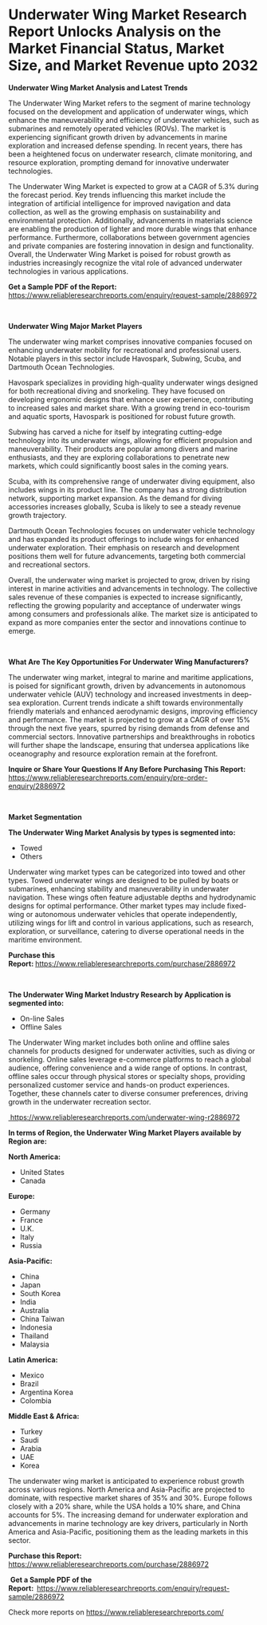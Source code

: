 <p><h1>Underwater Wing Market Research Report Unlocks Analysis on the Market Financial Status, Market Size, and Market Revenue upto 2032</h1></p><p><strong>Underwater Wing Market Analysis and Latest Trends</strong></p>
<p><p>The Underwater Wing Market refers to the segment of marine technology focused on the development and application of underwater wings, which enhance the maneuverability and efficiency of underwater vehicles, such as submarines and remotely operated vehicles (ROVs). The market is experiencing significant growth driven by advancements in marine exploration and increased defense spending. In recent years, there has been a heightened focus on underwater research, climate monitoring, and resource exploration, prompting demand for innovative underwater technologies.</p><p>The Underwater Wing Market is expected to grow at a CAGR of 5.3% during the forecast period. Key trends influencing this market include the integration of artificial intelligence for improved navigation and data collection, as well as the growing emphasis on sustainability and environmental protection. Additionally, advancements in materials science are enabling the production of lighter and more durable wings that enhance performance. Furthermore, collaborations between government agencies and private companies are fostering innovation in design and functionality. Overall, the Underwater Wing Market is poised for robust growth as industries increasingly recognize the vital role of advanced underwater technologies in various applications.</p></p>
<p><strong>Get a Sample PDF of the Report:&nbsp;</strong> <a href="https://www.reliableresearchreports.com/enquiry/request-sample/2886972?utm_campaign=2737&utm_medium=2&utm_source=Github&utm_content=ia&utm_term=13032025&utm_id=underwater-wing">https://www.reliableresearchreports.com/enquiry/request-sample/2886972</a></p>
<p>&nbsp;</p>
<p><strong>Underwater Wing Major Market Players</strong></p>
<p><p>The underwater wing market comprises innovative companies focused on enhancing underwater mobility for recreational and professional users. Notable players in this sector include Havospark, Subwing, Scuba, and Dartmouth Ocean Technologies. </p><p>Havospark specializes in providing high-quality underwater wings designed for both recreational diving and snorkeling. They have focused on developing ergonomic designs that enhance user experience, contributing to increased sales and market share. With a growing trend in eco-tourism and aquatic sports, Havospark is positioned for robust future growth. </p><p>Subwing has carved a niche for itself by integrating cutting-edge technology into its underwater wings, allowing for efficient propulsion and maneuverability. Their products are popular among divers and marine enthusiasts, and they are exploring collaborations to penetrate new markets, which could significantly boost sales in the coming years.</p><p>Scuba, with its comprehensive range of underwater diving equipment, also includes wings in its product line. The company has a strong distribution network, supporting market expansion. As the demand for diving accessories increases globally, Scuba is likely to see a steady revenue growth trajectory.</p><p>Dartmouth Ocean Technologies focuses on underwater vehicle technology and has expanded its product offerings to include wings for enhanced underwater exploration. Their emphasis on research and development positions them well for future advancements, targeting both commercial and recreational sectors.</p><p>Overall, the underwater wing market is projected to grow, driven by rising interest in marine activities and advancements in technology. The collective sales revenue of these companies is expected to increase significantly, reflecting the growing popularity and acceptance of underwater wings among consumers and professionals alike. The market size is anticipated to expand as more companies enter the sector and innovations continue to emerge.</p></p>
<p>&nbsp;</p>
<p><strong>What Are The Key Opportunities For Underwater Wing Manufacturers?</strong></p>
<p><p>The underwater wing market, integral to marine and maritime applications, is poised for significant growth, driven by advancements in autonomous underwater vehicle (AUV) technology and increased investments in deep-sea exploration. Current trends indicate a shift towards environmentally friendly materials and enhanced aerodynamic designs, improving efficiency and performance. The market is projected to grow at a CAGR of over 15% through the next five years, spurred by rising demands from defense and commercial sectors. Innovative partnerships and breakthroughs in robotics will further shape the landscape, ensuring that undersea applications like oceanography and resource exploration remain at the forefront.</p></p>
<p><strong>Inquire or Share Your Questions If Any Before Purchasing This Report:</strong> <a href="https://www.reliableresearchreports.com/enquiry/pre-order-enquiry/2886972?utm_campaign=2737&utm_medium=2&utm_source=Github&utm_content=ia&utm_term=13032025&utm_id=underwater-wing">https://www.reliableresearchreports.com/enquiry/pre-order-enquiry/2886972</a></p>
<p>&nbsp;</p>
<p><strong>Market Segmentation</strong></p>
<p><strong>The Underwater Wing Market Analysis by types is segmented into:</strong></p>
<p><ul><li>Towed</li><li>Others</li></ul></p>
<p><p>Underwater wing market types can be categorized into towed and other types. Towed underwater wings are designed to be pulled by boats or submarines, enhancing stability and maneuverability in underwater navigation. These wings often feature adjustable depths and hydrodynamic designs for optimal performance. Other market types may include fixed-wing or autonomous underwater vehicles that operate independently, utilizing wings for lift and control in various applications, such as research, exploration, or surveillance, catering to diverse operational needs in the maritime environment.</p></p>
<p><strong>Purchase this Report:&nbsp;</strong><a href="https://www.reliableresearchreports.com/purchase/2886972?utm_campaign=2737&utm_medium=2&utm_source=Github&utm_content=ia&utm_term=13032025&utm_id=underwater-wing">https://www.reliableresearchreports.com/purchase/2886972</a></p>
<p>&nbsp;</p>
<p><strong>The Underwater Wing Market Industry Research by Application is segmented into:</strong></p>
<p><ul><li>On-line Sales</li><li>Offline Sales</li></ul></p>
<p><p>The Underwater Wing market includes both online and offline sales channels for products designed for underwater activities, such as diving or snorkeling. Online sales leverage e-commerce platforms to reach a global audience, offering convenience and a wide range of options. In contrast, offline sales occur through physical stores or specialty shops, providing personalized customer service and hands-on product experiences. Together, these channels cater to diverse consumer preferences, driving growth in the underwater recreation sector.</p></p>
<p><a href="https://www.reliableresearchreports.com/underwater-wing-r2886972?utm_campaign=2737&utm_medium=2&utm_source=Github&utm_content=ia&utm_term=13032025&utm_id=underwater-wing">&nbsp;https://www.reliableresearchreports.com/underwater-wing-r2886972</a></p>
<p><strong>In terms of Region, the Underwater Wing Market Players available by Region are:</strong></p>
<p>
    <p> <strong> North America: </strong>
        <ul>
            <li>United States</li>
            <li>Canada</li>
        </ul>
        </p> 
    <p> <strong> Europe: </strong>
        <ul>
            <li>Germany</li>
            <li>France</li>
            <li>U.K.</li>
            <li>Italy</li>
            <li>Russia</li>
        </ul>
        </p> 
    <p> <strong> Asia-Pacific: </strong>
        <ul>
            <li>China</li>
            <li>Japan</li>
            <li>South Korea</li>
            <li>India</li>
            <li>Australia</li>
            <li>China Taiwan</li>
            <li>Indonesia</li>
            <li>Thailand</li>
            <li>Malaysia</li>
        </ul>
        </p> 
    <p> <strong> Latin America: </strong>
        <ul>
            <li>Mexico</li>
            <li>Brazil</li>
            <li>Argentina Korea</li>
            <li>Colombia</li>
        </ul>
        </p> 
    <p> <strong> Middle East & Africa: </strong>
        <ul>
            <li>Turkey</li>
            <li>Saudi</li>
            <li>Arabia</li>
            <li>UAE</li>
            <li>Korea</li>
        </ul>
    </p>
    </p>
<p><p>The underwater wing market is anticipated to experience robust growth across various regions. North America and Asia-Pacific are projected to dominate, with respective market shares of 35% and 30%. Europe follows closely with a 20% share, while the USA holds a 10% share, and China accounts for 5%. The increasing demand for underwater exploration and advancements in marine technology are key drivers, particularly in North America and Asia-Pacific, positioning them as the leading markets in this sector.</p></p>
<p><strong>Purchase this Report: </strong><a href="https://www.reliableresearchreports.com/purchase/2886972?utm_campaign=2737&utm_medium=2&utm_source=Github&utm_content=ia&utm_term=13032025&utm_id=underwater-wing">https://www.reliableresearchreports.com/purchase/2886972</a></p>
<p>&nbsp;<strong>Get a Sample PDF of the Report:&nbsp;&nbsp;</strong><a href="https://www.reliableresearchreports.com/enquiry/request-sample/2886972?utm_campaign=2737&utm_medium=2&utm_source=Github&utm_content=ia&utm_term=13032025&utm_id=underwater-wing">https://www.reliableresearchreports.com/enquiry/request-sample/2886972</a></p>
<p><strong></strong></p>
<p>Check more reports on <a href="https://www.reliableresearchreports.com/?utm_campaign=2737&utm_medium=2&utm_source=Github&utm_content=ia&utm_term=13032025&utm_id=underwater-wing">https://www.reliableresearchreports.com/</a></p>